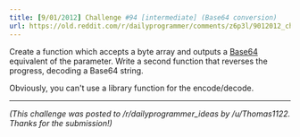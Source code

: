 ```yaml
---
title: [9/01/2012] Challenge #94 [intermediate] (Base64 conversion)
url: https://old.reddit.com/r/dailyprogrammer/comments/z6p3l/9012012_challenge_94_intermediate_base64/
---
```


Create a function which accepts a byte array and outputs a [Base64](http://en.wikipedia.org/wiki/Base64) equivalent of the parameter. Write a second function that reverses the progress, decoding a Base64 string.

Obviously, you can't use a library function for the encode/decode.

---

*(This challenge was posted to /r/dailyprogrammer_ideas by /u/Thomas1122. Thanks for the submission!)*